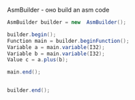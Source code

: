 AsmBuilder -  оно build an asm code

```java
AsmBuilder builder = new  AsmBuilder();

builder.begin();
Function main = builder.beginFunction();
Variable a = main.variable(I32);
Variable b = main.variable(I32);
Value c = a.plus(b);

main.end();


builder.end();
```
